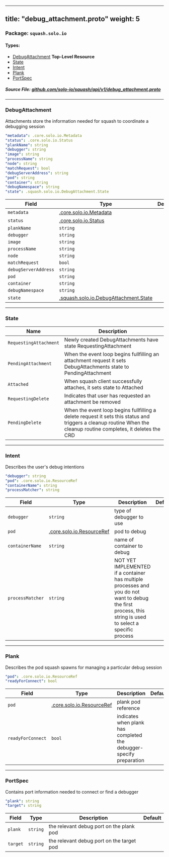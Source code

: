 
---
title: "debug_attachment.proto"
weight: 5
---

<!-- Code generated by solo-kit. DO NOT EDIT. -->


### Package: `squash.solo.io` 
#### Types:


- [DebugAttachment](#debugattachment) **Top-Level Resource**
- [State](#state)
- [Intent](#intent)
- [Plank](#plank)
- [PortSpec](#portspec)
  



##### Source File: [github.com/solo-io/squash/api/v1/debug_attachment.proto](https://github.com/solo-io/squash/blob/master/api/v1/debug_attachment.proto)





---
### DebugAttachment

 

Attachments store the information needed for squash to coordinate a debugging session

```yaml
"metadata": .core.solo.io.Metadata
"status": .core.solo.io.Status
"plankName": string
"debugger": string
"image": string
"processName": string
"node": string
"matchRequest": bool
"debugServerAddress": string
"pod": string
"container": string
"debugNamespace": string
"state": .squash.solo.io.DebugAttachment.State

```

| Field | Type | Description | Default |
| ----- | ---- | ----------- |----------- | 
| `metadata` | [.core.solo.io.Metadata](../../../../solo-kit/api/v1/metadata.proto.sk#metadata) |  |  |
| `status` | [.core.solo.io.Status](../../../../solo-kit/api/v1/status.proto.sk#status) |  |  |
| `plankName` | `string` |  |  |
| `debugger` | `string` |  |  |
| `image` | `string` |  |  |
| `processName` | `string` |  |  |
| `node` | `string` |  |  |
| `matchRequest` | `bool` |  |  |
| `debugServerAddress` | `string` |  |  |
| `pod` | `string` |  |  |
| `container` | `string` |  |  |
| `debugNamespace` | `string` |  |  |
| `state` | [.squash.solo.io.DebugAttachment.State](../debug_attachment.proto.sk#state) |  |  |




---
### State



| Name | Description |
| ----- | ----------- | 
| `RequestingAttachment` | Newly created DebugAttachments have state RequestingAttachment |
| `PendingAttachment` | When the event loop begins fullfilling an attachment request it sets DebugAttachments state to PendingAttachment |
| `Attached` | When squash client successfully attaches, it sets state to Attached |
| `RequestingDelete` | Indicates that user has requested an attachment be removed |
| `PendingDelete` | When the event loop begins fullfilling a delete request it sets this status and triggers a cleanup routine When the cleanup routine completes, it deletes the CRD |




---
### Intent

 
Describes the user's debug intentions

```yaml
"debugger": string
"pod": .core.solo.io.ResourceRef
"containerName": string
"processMatcher": string

```

| Field | Type | Description | Default |
| ----- | ---- | ----------- |----------- | 
| `debugger` | `string` | type of debugger to use |  |
| `pod` | [.core.solo.io.ResourceRef](../../../../solo-kit/api/v1/ref.proto.sk#resourceref) | pod to debug |  |
| `containerName` | `string` | name of container to debug |  |
| `processMatcher` | `string` | NOT YET IMPLEMENTED if a container has multiple processes and you do not want to debug the first process, this string is used to select a specific process |  |




---
### Plank

 
Describes the pod squash spawns for managing a particular debug session

```yaml
"pod": .core.solo.io.ResourceRef
"readyForConnect": bool

```

| Field | Type | Description | Default |
| ----- | ---- | ----------- |----------- | 
| `pod` | [.core.solo.io.ResourceRef](../../../../solo-kit/api/v1/ref.proto.sk#resourceref) | plank pod reference |  |
| `readyForConnect` | `bool` | indicates when plank has completed the debugger-specify preparation |  |




---
### PortSpec

 
Contains port information needed to connect or find a debugger

```yaml
"plank": string
"target": string

```

| Field | Type | Description | Default |
| ----- | ---- | ----------- |----------- | 
| `plank` | `string` | the relevant debug port on the plank pod |  |
| `target` | `string` | the relevant debug port on the target pod |  |





<!-- Start of HubSpot Embed Code -->
<script type="text/javascript" id="hs-script-loader" async defer src="//js.hs-scripts.com/5130874.js"></script>
<!-- End of HubSpot Embed Code -->
